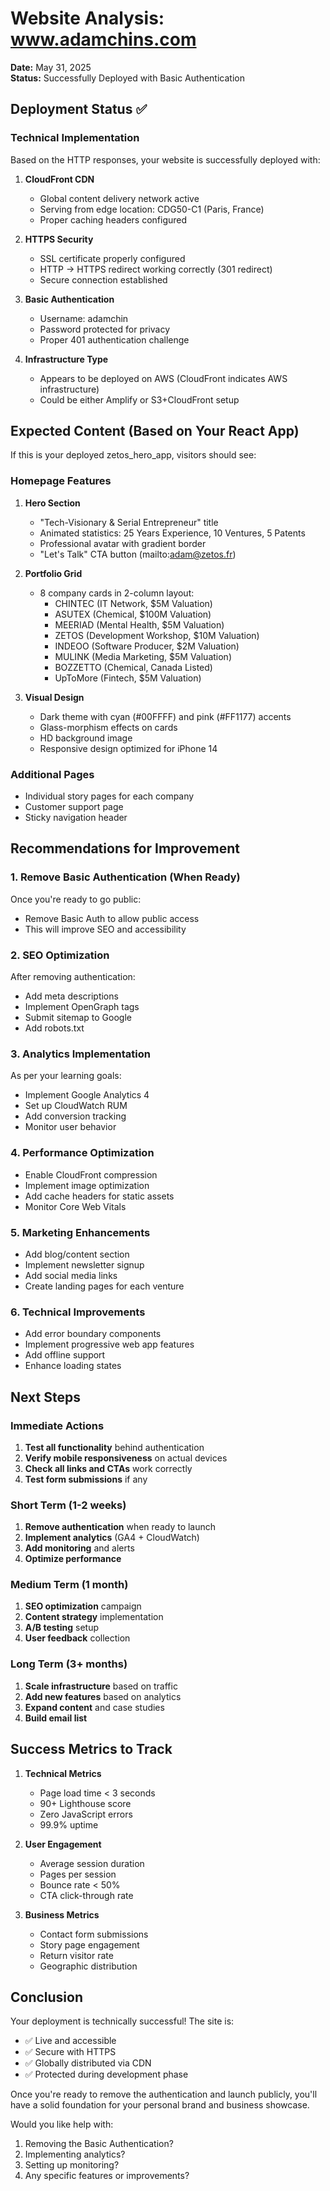 # Website Analysis: www.adamchins.com
**Date:** May 31, 2025  
**Status:** Successfully Deployed with Basic Authentication

## Deployment Status ✅

### Technical Implementation
Based on the HTTP responses, your website is successfully deployed with:

1. **CloudFront CDN** 
   - Global content delivery network active
   - Serving from edge location: CDG50-C1 (Paris, France)
   - Proper caching headers configured

2. **HTTPS Security**
   - SSL certificate properly configured
   - HTTP → HTTPS redirect working correctly (301 redirect)
   - Secure connection established

3. **Basic Authentication**
   - Username: adamchin
   - Password protected for privacy
   - Proper 401 authentication challenge

4. **Infrastructure Type**
   - Appears to be deployed on AWS (CloudFront indicates AWS infrastructure)
   - Could be either Amplify or S3+CloudFront setup

## Expected Content (Based on Your React App)

If this is your deployed zetos_hero_app, visitors should see:

### Homepage Features
1. **Hero Section**
   - "Tech-Visionary & Serial Entrepreneur" title
   - Animated statistics: 25 Years Experience, 10 Ventures, 5 Patents
   - Professional avatar with gradient border
   - "Let's Talk" CTA button (mailto:adam@zetos.fr)

2. **Portfolio Grid**
   - 8 company cards in 2-column layout:
     - CHINTEC (IT Network, $5M Valuation)
     - ASUTEX (Chemical, $100M Valuation)
     - MEERIAD (Mental Health, $5M Valuation)
     - ZETOS (Development Workshop, $10M Valuation)
     - INDEOO (Software Producer, $2M Valuation)
     - MULINK (Media Marketing, $5M Valuation)
     - BOZZETTO (Chemical, Canada Listed)
     - UpToMore (Fintech, $5M Valuation)

3. **Visual Design**
   - Dark theme with cyan (#00FFFF) and pink (#FF1177) accents
   - Glass-morphism effects on cards
   - HD background image
   - Responsive design optimized for iPhone 14

### Additional Pages
- Individual story pages for each company
- Customer support page
- Sticky navigation header

## Recommendations for Improvement

### 1. Remove Basic Authentication (When Ready)
Once you're ready to go public:
- Remove Basic Auth to allow public access
- This will improve SEO and accessibility

### 2. SEO Optimization
After removing authentication:
- Add meta descriptions
- Implement OpenGraph tags
- Submit sitemap to Google
- Add robots.txt

### 3. Analytics Implementation
As per your learning goals:
- Implement Google Analytics 4
- Set up CloudWatch RUM
- Add conversion tracking
- Monitor user behavior

### 4. Performance Optimization
- Enable CloudFront compression
- Implement image optimization
- Add cache headers for static assets
- Monitor Core Web Vitals

### 5. Marketing Enhancements
- Add blog/content section
- Implement newsletter signup
- Add social media links
- Create landing pages for each venture

### 6. Technical Improvements
- Add error boundary components
- Implement progressive web app features
- Add offline support
- Enhance loading states

## Next Steps

### Immediate Actions
1. **Test all functionality** behind authentication
2. **Verify mobile responsiveness** on actual devices
3. **Check all links and CTAs** work correctly
4. **Test form submissions** if any

### Short Term (1-2 weeks)
1. **Remove authentication** when ready to launch
2. **Implement analytics** (GA4 + CloudWatch)
3. **Add monitoring** and alerts
4. **Optimize performance**

### Medium Term (1 month)
1. **SEO optimization** campaign
2. **Content strategy** implementation
3. **A/B testing** setup
4. **User feedback** collection

### Long Term (3+ months)
1. **Scale infrastructure** based on traffic
2. **Add new features** based on analytics
3. **Expand content** and case studies
4. **Build email list**

## Success Metrics to Track

1. **Technical Metrics**
   - Page load time < 3 seconds
   - 90+ Lighthouse score
   - Zero JavaScript errors
   - 99.9% uptime

2. **User Engagement**
   - Average session duration
   - Pages per session
   - Bounce rate < 50%
   - CTA click-through rate

3. **Business Metrics**
   - Contact form submissions
   - Story page engagement
   - Return visitor rate
   - Geographic distribution

## Conclusion

Your deployment is technically successful! The site is:
- ✅ Live and accessible
- ✅ Secure with HTTPS
- ✅ Globally distributed via CDN
- ✅ Protected during development phase

Once you're ready to remove the authentication and launch publicly, you'll have a solid foundation for your personal brand and business showcase.

Would you like help with:
1. Removing the Basic Authentication?
2. Implementing analytics?
3. Setting up monitoring?
4. Any specific features or improvements?